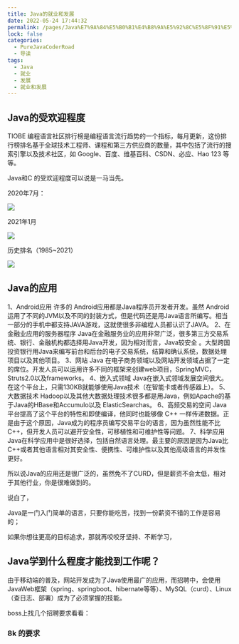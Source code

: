 ```yaml
---
title: Java的就业和发展
date: 2022-05-24 17:44:32
permalink: /pages/Java%E7%9A%84%E5%B0%B1%E4%B8%9A%E5%92%8C%E5%8F%91%E5%B1%95
lock: false
categories: 
  - PureJavaCoderRoad
  - 导读
tags: 
  - Java
  - 就业
  - 发展
  - 就业和发展
---
```

## Java的受欢迎程度

TIOBE 编程语言社区排行榜是编程语言流行趋势的一个指标，每月更新，这份排行榜排名基于全球技术工程师、课程和第三方供应商的数量，其中包括了流行的搜索引擎以及技术社区，如 Google、百度、维基百科、CSDN、必应、Hao 123 等等。

Java和C 的受欢迎程度可以说是一马当先。

2020年7月：

![](https://blog-1253198264.cos.ap-guangzhou.myqcloud.com/image-20210104135710398.png)

2021年1月

![](https://blog-1253198264.cos.ap-guangzhou.myqcloud.com/image-20210104150140677.png)

历史排名（1985~2021）

![](https://blog-1253198264.cos.ap-guangzhou.myqcloud.com/image-20210104150308595.png)



## Java的应用

1、Android应用
许多的 Android应用都是Java程序员开发者开发。虽然 Android运用了不同的JVM以及不同的封装方式，但是代码还是用Java语言所编写。相当一部分的手机中都支持JAVA游戏，这就使很多非编程人员都认识了JAVA。
2、在金融业应用的服务器程序
Java在金融服务业的应用非常广泛，很多第三方交易系统、银行、金融机构都选择用Java开发，因为相对而言，Java较安全 。大型跨国投资银行用Java来编写前台和后台的电子交易系统，结算和确认系统，数据处理项目以及其他项目。
3、网站
Java 在电子商务领域以及网站开发领域占据了一定的席位。开发人员可以运用许多不同的框架来创建web项目，SpringMVC，Struts2.0以及frameworks。
4、嵌入式领域
Java在嵌入式领域发展空间很大。在这个平台上，只需130KB就能够使用Java技术（在智能卡或者传感器上）。
5、大数据技术
Hadoop以及其他大数据处理技术很多都是用Java，例如Apache的基于Java的HBase和Accumulo以及 ElasticSearchas。
6、高频交易的空间
Java平台提高了这个平台的特性和即使编译，他同时也能够像 C++ 一样传递数据。正是由于这个原因，Java成为的程序员编写交易平台的语言，因为虽然性能不比C++，但开发人员可以避开安全性，可移植性和可维护性等问题。
7、科学应用
Java在科学应用中是很好选择，包括自然语言处理。最主要的原因是因为Java比C++或者其他语言相对其安全性、便携性、可维护性以及其他高级语言的并发性更好。



所以说Java的应用还是很广泛的，虽然免不了CURD，但是薪资不会太低，相对于其他行业，你是很难做到的。

说白了，

Java是一门入门简单的语言，只要你能吃苦，找到一份薪资不错的工作是容易的；

如果你想往更高的目标追求，那就再咬咬牙坚持、不断学习，



## Java学到什么程度才能找到工作呢？

由于移动端的普及，网站开发成为了Java使用最广的应用，而招聘中，会使用JavaWeb框架（spring、springboot、hibernate等等）、MySQL（curd）、Linux（查日志、部署）成为了必须掌握的技能。

boss上找几个招聘要求看看：

### 8k 的要求





